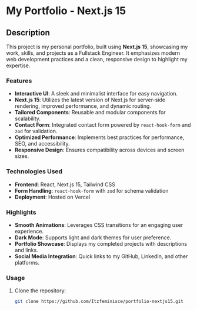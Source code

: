 # My Portfolio - Next.js 15

## Description

This project is my personal portfolio, built using **Next.js 15**, showcasing my work, skills, and projects as a Fullstack Engineer. It emphasizes modern web development practices and a clean, responsive design to highlight my expertise.

### Features

- **Interactive UI**: A sleek and minimalist interface for easy navigation.
- **Next.js 15**: Utilizes the latest version of Next.js for server-side rendering, improved performance, and dynamic routing.
- **Tailored Components**: Reusable and modular components for scalability.
- **Contact Form**: Integrated contact form powered by `react-hook-form` and `zod` for validation.
- **Optimized Performance**: Implements best practices for performance, SEO, and accessibility.
- **Responsive Design**: Ensures compatibility across devices and screen sizes.

### Technologies Used

- **Frontend**: React, Next.js 15, Tailwind CSS
- **Form Handling**: `react-hook-form` with `zod` for schema validation
- **Deployment**: Hosted on Vercel

### Highlights

- **Smooth Animations**: Leverages CSS transitions for an engaging user experience.
- **Dark Mode**: Supports light and dark themes for user preference.
- **Portfolio Showcase**: Displays my completed projects with descriptions and links.
- **Social Media Integration**: Quick links to my GitHub, LinkedIn, and other platforms.

### Usage

1. Clone the repository:
   ```bash
   git clone https://github.com/Itzfeminisce/portfolio-nextjs15.git
